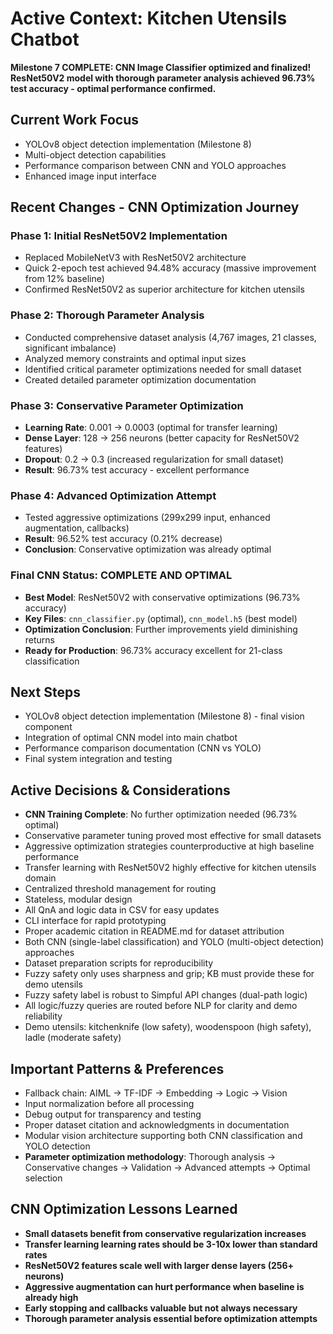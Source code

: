 # Active Context: Kitchen Utensils Chatbot

**Milestone 7 COMPLETE: CNN Image Classifier optimized and finalized! ResNet50V2 model with thorough parameter analysis achieved 96.73% test accuracy - optimal performance confirmed.**

## Current Work Focus
- YOLOv8 object detection implementation (Milestone 8)
- Multi-object detection capabilities
- Performance comparison between CNN and YOLO approaches
- Enhanced image input interface

## Recent Changes - CNN Optimization Journey
### **Phase 1: Initial ResNet50V2 Implementation**
- Replaced MobileNetV3 with ResNet50V2 architecture
- Quick 2-epoch test achieved 94.48% accuracy (massive improvement from 12% baseline)
- Confirmed ResNet50V2 as superior architecture for kitchen utensils

### **Phase 2: Thorough Parameter Analysis**
- Conducted comprehensive dataset analysis (4,767 images, 21 classes, significant imbalance)
- Analyzed memory constraints and optimal input sizes
- Identified critical parameter optimizations needed for small dataset
- Created detailed parameter optimization documentation

### **Phase 3: Conservative Parameter Optimization**
- **Learning Rate**: 0.001 → 0.0003 (optimal for transfer learning)
- **Dense Layer**: 128 → 256 neurons (better capacity for ResNet50V2 features)
- **Dropout**: 0.2 → 0.3 (increased regularization for small dataset)
- **Result**: 96.73% test accuracy - excellent performance

### **Phase 4: Advanced Optimization Attempt**
- Tested aggressive optimizations (299x299 input, enhanced augmentation, callbacks)
- **Result**: 96.52% test accuracy (0.21% decrease)
- **Conclusion**: Conservative optimization was already optimal

### **Final CNN Status: COMPLETE AND OPTIMAL**
- **Best Model**: ResNet50V2 with conservative optimizations (96.73% accuracy)
- **Key Files**: `cnn_classifier.py` (optimal), `cnn_model.h5` (best model)
- **Optimization Conclusion**: Further improvements yield diminishing returns
- **Ready for Production**: 96.73% accuracy excellent for 21-class classification

## Next Steps
- YOLOv8 object detection implementation (Milestone 8) - final vision component
- Integration of optimal CNN model into main chatbot
- Performance comparison documentation (CNN vs YOLO)
- Final system integration and testing

## Active Decisions & Considerations
- **CNN Training Complete**: No further optimization needed (96.73% optimal)
- Conservative parameter tuning proved most effective for small datasets
- Aggressive optimization strategies counterproductive at high baseline performance
- Transfer learning with ResNet50V2 highly effective for kitchen utensils domain
- Centralized threshold management for routing
- Stateless, modular design
- All QnA and logic data in CSV for easy updates
- CLI interface for rapid prototyping
- Proper academic citation in README.md for dataset attribution
- Both CNN (single-label classification) and YOLO (multi-object detection) approaches
- Dataset preparation scripts for reproducibility
- Fuzzy safety only uses sharpness and grip; KB must provide these for demo utensils
- Fuzzy safety label is robust to Simpful API changes (dual-path logic)
- All logic/fuzzy queries are routed before NLP for clarity and demo reliability
- Demo utensils: kitchenknife (low safety), woodenspoon (high safety), ladle (moderate safety)

## Important Patterns & Preferences
- Fallback chain: AIML → TF-IDF → Embedding → Logic → Vision
- Input normalization before all processing
- Debug output for transparency and testing
- Proper dataset citation and acknowledgments in documentation
- Modular vision architecture supporting both CNN classification and YOLO detection
- **Parameter optimization methodology**: Thorough analysis → Conservative changes → Validation → Advanced attempts → Optimal selection

## CNN Optimization Lessons Learned
- **Small datasets benefit from conservative regularization increases**
- **Transfer learning learning rates should be 3-10x lower than standard rates**
- **ResNet50V2 features scale well with larger dense layers (256+ neurons)**
- **Aggressive augmentation can hurt performance when baseline is already high**
- **Early stopping and callbacks valuable but not always necessary**
- **Thorough parameter analysis essential before optimization attempts** 